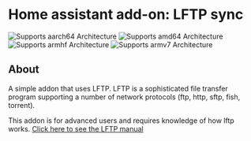 # Home assistant add-on: LFTP sync
![Supports aarch64 Architecture](https://img.shields.io/badge/aarch64-yes-green.svg) ![Supports amd64 Architecture](https://img.shields.io/badge/amd64-yes-green.svg) ![Supports armhf Architecture](https://img.shields.io/badge/armhf-yes-green.svg) ![Supports armv7 Architecture](https://img.shields.io/badge/armv7-yes-green.svg)


## About

A simple addon that uses LFTP.
LFTP is a sophisticated file transfer program supporting a number of network protocols (ftp, http, sftp, fish, torrent).

This addon is for advanced users and requires knowledge of how lftp works.
[Click here to see the LFTP manual](https://lftp.yar.ru/lftp-man.html)

